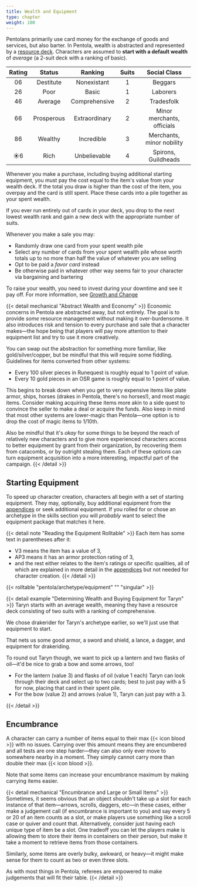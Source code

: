 ```yaml
---
title: Wealth and Equipment
type: chapter
weight: 100
---
```


Pentolans primarily use card money for the exchange of goods and services, but also barter.
In Pentola, wealth is abstracted and represented by a [resource deck](/01-core-mechanics/resource-decks).
Characters are assumed to **start with a default wealth** of _average_ (a 2-suit deck with a ranking of basic).

| Rating |   Status   |    Ranking    | Suits |        Social Class        |
|:------:|:----------:|:-------------:|:-----:|:--------------------------:|
| 06     | Destitute  | Nonexistant   |   1   | Beggars                    |
| 26     | Poor       | Basic         |   1   | Laborers                   |
| 46     | Average    | Comprehensive |   2   | Tradesfolk                 |
| 66     | Prosperous | Extraordinary |   2   | Minor merchants, officials |
| 86     | Wealthy    | Incredible    |   3   | Merchants, minor nobility  |
| ☀️️️6     | Rich       | Unbelievable |   4   | Spirons, Guildheads        |

Whenever you make a purchase, including buying additional starting equipment, you must pay the cost equal to the item's value from your wealth deck.
If the total you draw is higher than the cost of the item, you overpay and the card is still spent.
Place these cards into a pile together as your spent wealth.

If you ever run entirely out of cards in your deck, you drop to the next lowest wealth rank and gain a new deck with the appropriate number of suits.

Whenever you make a sale you may:

- Randomly draw one card from your spent wealth pile
- Select any number of cards from your spent wealth pile whose worth totals up to no more than half the value of whatever you are selling
- Opt to be paid a _favor card_ instead
- Be otherwise paid in whatever other way seems fair to your character via bargaining and bartering

To raise your wealth, you need to invest during your downtime and see it pay off.
For more information, see [Growth and Change](/02-character-creation/growth-and-change/)

<!-- TODO: Fill out favor cards

## Favor Cards

When a character opts to be paid with a favor card the referee deals them a card from the Favors Deck.
This is a special full deck of Pentolan cards each of which is simultaneously currency _and_ a minor one-use magical item.
To trigger the card's effect you must tear it in half, destroying it irrevocably.

If the value of the favor card is _less_ than the value of whatever is being sold you may try to convince the purchaser to offer another card instead (by haggling, intimidating, reasoning, etc).
You may try to convince them to draw an _additional_ card, but the test will be one step harder.

If the value  of the favor card is _higher_ than the value of whatever is being sold the buyer is overpaying for some reason—they may or may not be aware that they're overpaying depending on the context.

| Card | Effect |
|:----:|:-------|
|  1 ♠  | TODO
|  2 ♠  | TODO
|  3 ♠  | TODO
|  4 ♠  | TODO
|  5 ♠  | TODO
|  6 ♠  | TODO
|  7 ♠  | TODO
|  J ♠  | Remove a blemish or scar from self.
|  K ♠  | Remove the need to breathe for self for an hour.
|  Q ♠  | Nourish self for a week as if having eaten delicious, hearty meals every day.
|  1 ♥  | TODO
|  2 ♥  | TODO
|  3 ♥  | TODO
|  4 ♥  | TODO
|  5 ♥  | TODO
|  6 ♥  | TODO
|  7 ♥  | TODO
|  J ♥  | TODO
|  K ♥  | TODO
|  Q ♥  | TODO
|  1 ♣  | TODO
|  2 ♣  | TODO
|  3 ♣  | TODO
|  4 ♣  | TODO
|  5 ♣  | TODO
|  6 ♣  | TODO
|  7 ♣  | TODO
|  J ♣  | TODO
|  K ♣  | TODO
|  Q ♣  | TODO
|  1 ♦  | TODO
|  2 ♦  | TODO
|  3 ♦  | TODO
|  4 ♦  | TODO
|  5 ♦  | TODO
|  6 ♦  | TODO
|  7 ♦  | TODO
|  J ♦  | TODO
|  K ♦  | TODO
|  Q ♦  | TODO

-->

{{< detail mechanical "Abstract Wealth and Economy" >}}
Economic concerns in Pentola are abstracted away, but not entirely.
The goal is to provide _some_ resource management without making it over-burdensome.
It also introduces risk and tension to every purchase and sale that a character makes—the hope being that players will pay more attention to their equipment list and try to use it more creatively.

You can swap out the abstraction for something more familiar, like gold/silver/copper, but be mindful that this will require some fiddling.
Guidelines for items converted from other systems:

+ Every 100 silver pieces in Runequest is roughly equal to 1 point of value.
+ Every 10 gold pieces in an OSR game is roughly equal to 1 point of value.

This begins to break down when you get to very expensive items like plate armor, ships, horses (drakes in Pentola, there's no horses!), and most magic items.
Consider making acquiring these items more akin to a side quest to convince the seller to make a deal or acquire the funds.
Also keep in mind that most other systems are lower-magic than Pentola—one option is to drop the cost of magic items to 1/10th.

Also be mindful that it's _okay_ for some things to be beyond the reach of relatively new characters and to give more experienced characters access to better equipment by grant from their organization, by recovering them from catacombs, or by outright stealing them.
Each of these options can turn equipment acquisition into a more interesting, impactful part of the campaign.
{{< /detail >}}

## Starting Equipment

To speed up character creation, characters all begin with a set of starting equipment.
They may, optionally, buy additional equipment from the [appendices](/appendices/equipment) or seek additional equipment.
If you rolled for or chose an archetype in the skills section you will _probably_ want to select the equipment package that matches it here.

{{< detail note "Reading the Equipment Rolltable" >}}
Each item has some text in parentheses after it:

- V3 means the item has a value of 3,
- AP3 means it has an armor protection rating of 3,
- and the rest either relates to the item's ratings or specific qualities, all of which are explained in more detail in the [appendices](/appendices/equipment) but not needed for character creation.
{{< /detail >}}

{{< rolltable "pentola/archetype/equipment" "" "singular" >}}

{{< detail example "Determining Wealth and Buying Equipment for Taryn" >}}
Taryn starts with an average wealth, meaning they have a resource deck consisting of two suits with a ranking of comprehensive.

We chose drakerider for Taryn's archetype earlier, so we'll just use that equipment to start.

That nets us some good armor, a sword and shield, a lance, a dagger, and equipment for drakeriding.

To round out Taryn though, we want to pick up a lantern and two flasks of oil—it'd be nice to grab a bow and some arrows, too!

- For the lantern (value 3) and flasks of oil (value 1 each) Taryn can look through their deck and select up to two cards; best to just pay with a 5 for now, placing that card in their spent pile.
- For the bow (value 2) and arrows (value 1), Taryn can just pay with a 3.

{{< /detail >}}

## Encumbrance

A character can carry a number of items equal to their max {{< icon blood >}} with no issues.
Carrying over this amount means they are encumbered and all tests are one step harder—they can also only ever move to somewhere nearby in a moment.
They simply cannot carry more than double their max {{< icon blood >}}.

Note that some items can increase your encumbrance maximum by making carrying items easier.

{{< detail mechanical "Encumbrance and Large or Small Items" >}}
Sometimes, it seems obvious that an object shouldn't take up a slot for each instance of that item—arrows, scrolls, daggers, etc—in these cases, either make a judgement call (if encumbrance is important to you) and say every 5 or 20 of an item counts as a slot, or make players use something like a scroll case or quiver and count that.
Alternatively, consider just having each unique type of item be a slot.
One tradeoff you can let the players make is allowing them to store their items in containers on their person, but make it take a moment to retrieve items from those containers.

Similarly, some items are overly bulky, awkward, or heavy—it might make sense for them to count as two or even three slots.

As with most things in Pentola, referees are empowered to make judgements that will fit their table.
{{< /detail >}}
